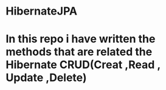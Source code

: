 # HibernateJPA
# In this repo i have written the methods that are related the Hibernate CRUD(Creat ,Read , Update ,Delete) 

